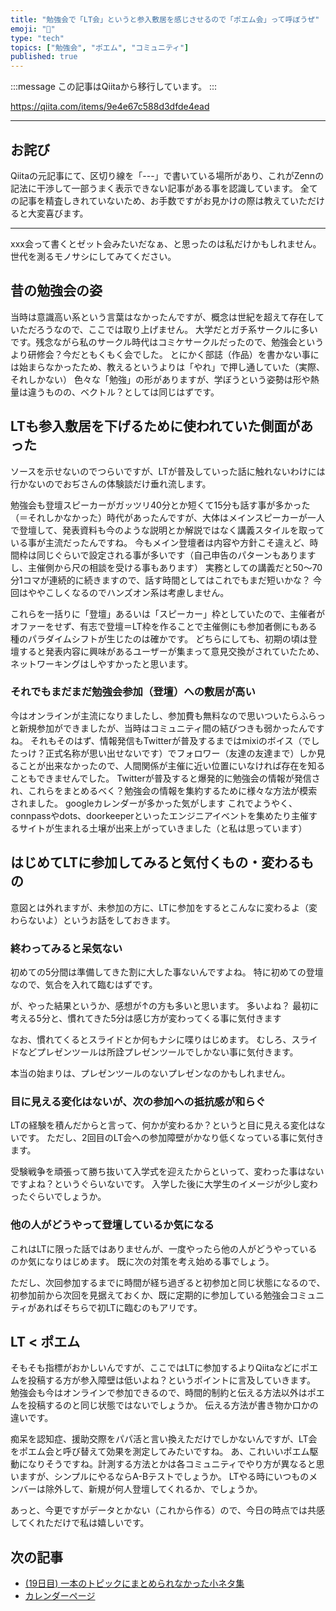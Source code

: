 ```yaml
---
title: "勉強会で「LT会」というと参入敷居を感じさせるので「ポエム会」って呼ぼうぜ"
emoji: "📝"
type: "tech"
topics: ["勉強会", "ポエム", "コミュニティ"]
published: true
---
```


:::message
この記事はQiitaから移行しています。
:::

https://qiita.com/items/9e4e67c588d3dfde4ead

-----

## お詫び
Qiitaの元記事にて、区切り線を「---」で書いている場所があり、これがZennの記法に干渉して一部うまく表示できない記事がある事を認識しています。
全ての記事を精査しきれていないため、お手数ですがお見かけの際は教えていただけると大変喜びます。

-----

xxx会って書くとゼット会みたいだなぁ、と思ったのは私だけかもしれません。
世代を測るモノサシにしてみてください。

## 昔の勉強会の姿
当時は意識高い系という言葉はなかったんですが、概念は世紀を超えて存在していただろうなので、ここでは取り上げません。
大学だとガチ系サークルに多いです。残念ながら私のサークル時代はコミケサークルだったので、勉強会というより研修会？今だともくもく会でした。
とにかく部誌（作品）を書かない事には始まらなかったため、教えるというよりは「やれ」で押し通していた（実際、それしかない）
色々な「勉強」の形がありますが、学ぼうという姿勢は形や熱量は違うものの、ベクトル？としては同じはずです。

## LTも参入敷居を下げるために使われていた側面があった
ソースを示せないのでつらいですが、LTが普及していった話に触れないわけには行かないのでおぢさんの体験談だけ垂れ流します。

勉強会も登壇スピーカーがガッツリ40分とか短くて15分も話す事が多かった（＝それしかなかった）時代があったんですが、大体はメインスピーカーが一人で登壇して、発表資料も今のような説明とか解説ではなく講義スタイルを取っている事が主流だったんですね。
今もメイン登壇者は内容や方針こそ違えど、時間枠は同じぐらいで設定される事が多いです（自己申告のパターンもありますし、主催側から尺の相談を受ける事もあります）
実務としての講義だと50～70分1コマが連続的に続きますので、話す時間としてはこれでもまだ短いかな？
今回はややこしくなるのでハンズオン系は考慮しません。

これらを一括りに「登壇」あるいは「スピーカー」枠としていたので、主催者がオファーをせず、有志で登壇＝LT枠を作ることで主催側にも参加者側にもある種のパラダイムシフトが生じたのは確かです。
どちらにしても、初期の頃は登壇すると発表内容に興味があるユーザーが集まって意見交換がされていたため、ネットワーキングはしやすかったと思います。

### それでもまだまだ勉強会参加（登壇）への敷居が高い
今はオンラインが主流になりましたし、参加費も無料なので思いついたらふらっと新規参加ができましたが、当時はコミュニティ間の結びつきも弱かったんですね。
それもそのはず、情報発信もTwitterが普及するまではmixiのボイス（でしたっけ？正式名称が思い出せないです）でフォロワー（友達の友達まで）しか見ることが出来なかったので、人間関係が主催に近い位置にいなければ存在を知ることもできませんでした。
Twitterが普及すると爆発的に勉強会の情報が発信され、これらをまとめるべく？勉強会の情報を集約するために様々な方法が模索されました。
googleカレンダーが多かった気がします
これでようやく、connpassやdots、doorkeeperといったエンジニアイベントを集めたり主催するサイトが生まれる土壌が出来上がっていきました（と私は思っています）

## はじめてLTに参加してみると気付くもの・変わるもの
意図とは外れますが、未参加の方に、LTに参加をするとこんなに変わるよ（変わらないよ）というお話をしておきます。

### 終わってみると呆気ない
初めての5分間は準備してきた割に大した事ないんですよね。
特に初めての登壇なので、気合を入れて臨むはずです。

が、やった結果というか、感想が↑の方も多いと思います。
多いよね？
最初に考える5分と、慣れてきた5分は感じ方が変わってくる事に気付きます

なお、慣れてくるとスライドとか何もナシに喋りはじめます。
むしろ、スライドなどプレゼンツールは所詮プレゼンツールでしかない事に気付きます。

本当の始まりは、プレゼンツールのないプレゼンなのかもしれません。

### 目に見える変化はないが、次の参加への抵抗感が和らぐ
LTの経験を積んだからと言って、何かが変わるか？というと目に見える変化はないです。
ただし、2回目のLT会への参加障壁がかなり低くなっている事に気付きます。

受験戦争を頑張って勝ち抜いて入学式を迎えたからといって、変わった事はないですよね？というぐらいないです。
入学した後に大学生のイメージが少し変わったぐらいでしょうか。

### 他の人がどうやって登壇しているか気になる
これはLTに限った話ではありませんが、一度やったら他の人がどうやっているのか気になりはじめます。
既に次の対策を考え始める事でしょう。

ただし、次回参加するまでに時間が経ち過ぎると初参加と同じ状態になるので、初参加前から次回を見据えておくか、既に定期的に参加している勉強会コミュニティがあればそちらで初LTに臨むのもアリです。

## LT < ポエム
そもそも指標がおかしいんですが、ここではLTに参加するよりQiitaなどにポエムを投稿する方が参入障壁は低いよね？というポイントに言及していきます。
勉強会も今はオンラインで参加できるので、時間的制約と伝える方法以外はポエムを投稿するのと同じ状態ではないでしょうか。
伝える方法が書き物か口かの違いです。

痴呆を認知症、援助交際をパパ活と言い換えただけでしかないんですが、LT会をポエム会と呼び替えて効果を測定してみたいですね。
あ、これいいポエム駆動になりそうですね。計測する方法とかは各コミュニティでやり方が異なると思いますが、シンプルにやるならA-Bテストでしょうか。
LTやる時にいつものメンバーは除外して、新規が何人登壇してくれるか、でしょうか。

あっと、今更ですがデータとかない（これから作る）ので、今日の時点では共感してくれただけで私は嬉しいです。

## 次の記事
- [(19日目) 一本のトピックにまとめられなかった小ネタ集](https://qiita.com/nomurasan/items/8c30d70ccb127ba15c2a)
- [カレンダーページ](https://qiita.com/advent-calendar/2022/oreno_nomurasan2022)

